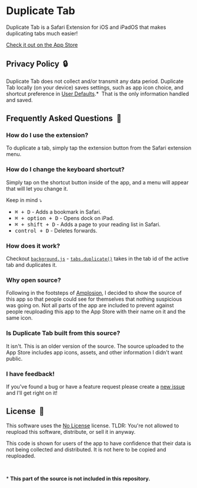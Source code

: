 # Duplicate Tab
Duplicate Tab is a Safari Extension for iOS and iPadOS that makes duplicating tabs much easier!

[Check it out on the App Store](https://apple.co/3myj6O0)

## Privacy Policy  🔒
Duplicate Tab does not collect and/or transmit any data period. Duplicate Tab locally (on your device) saves settings, such as app icon choice, and shortcut preference in [User Defaults](https://developer.apple.com/documentation/foundation/userdefaults).\*  That is the only information handled and saved.

## Frequently Asked Questions  💭

### How do I use the extension?
To duplicate a tab, simply tap the extension button from the Safari extension menu.

### How do I change the keyboard shortcut?
Simply tap on the shortcut button inside of the app, and a menu will appear that will let you change it.

Keep in mind ⤵︎
* <kbd>⌘ + D</kbd> - Adds a bookmark in Safari.
* <kbd>⌘ + option + D</kbd> - Opens dock on iPad.
* <kbd>⌘ + shift + D</kbd> - Adds a page to your reading list in Safari.
* <kbd>control + D</kbd> - Deletes forwards.

### How does it work?
Checkout [`background.js`](https://github.com/tyirvine/Duplicate-Tab/blob/main/Duplicate%20Tab%20Extension/Resources/background.js) - [`tabs.duplicate()`](https://developer.mozilla.org/en-US/docs/Mozilla/Add-ons/WebExtensions/API/tabs/duplicate) takes in the tab id of the active tab and duplicates it.

### Why open source?
Following in the footsteps of [Amplosion](https://github.com/christianselig/Amplosion), I decided to show the source of this app so that people could see for themselves that nothing suspicious was going on. Not all parts of the app are included to prevent against people reuploading this app to the App Store with their name on it and the same icon.

### Is Duplicate Tab built from this source?
It isn't. This is an older version of the source. The source uploaded to the App Store includes app icons, assets, and other information I didn't want public.

### I have feedback!
If you've found a bug or have a feature request please create a [new issue](https://github.com/tyirvine/Duplicate-Tab/issues/new/choose) and I'll get right on it!

## License  🚫
This software uses the [No License](https://choosealicense.com/no-permission/) license. TLDR: You're not allowed to reupload this software, distribute, or sell it in anyway.

This code is shown for users of the app to have confidence that their data is not being collected and distributed. It is not here to be copied and reuploaded.

<br>

\* **This part of the source is not included in this repository.**
